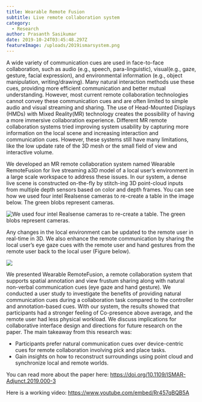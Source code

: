 ```yaml
---
title: Wearable Remote Fusion
subtitle: Live remote collaboration system
category:
  - Research
author: Prasanth Sasikumar
date: 2019-10-24T03:45:48.297Z
featureImage: /uploads/2019ismarsystem.png
---
```

A wide variety of communication cues are used in face-to-face collaboration, such as audio (e.g., speech, para-linguistic), visual(e.g., gaze, gesture, facial expression), and environmental information (e.g., object manipulation, writing/drawing). Many natural interaction methods use these cues, providing more efficient communication and better mutual understanding. However, most current remote collaboration technologies cannot convey these communication cues and are often limited to simple audio and visual streaming and sharing. The use of Head-Mounted Displays (HMDs) with Mixed Reality(MR) technology creates the possibility of having a more immersive collaboration experience. Different MR remote collaboration systems tried improving system usability by capturing more information on the local scene and increasing interaction and communication cues. However, these systems still have many limitations, like the low update rate of the 3D mesh or the small field of view and interactive volume.

We developed an MR remote collaboration system named Wearable RemoteFusion for live streaming a3D model of a local user’s environment in a large scale workspace to address these issues. In our system, a dense live scene is constructed on-the-fly by stitch-ing 3D point-cloud inputs from multiple depth sensors based on color and depth frames. You can see how we used four intel Realsense cameras to re-create a table in the image below. The green blobs represent cameras.

![We used four intel Realsense cameras to re-create a table. The green blobs represent cameras.](/uploads/livescenestiching.jpg "Reconstructed Table")

Any changes in the local environment can be updated to the remote user in real-time in 3D. We also enhance the remote communication by sharing the local user’s eye gaze cues with the remote user and hand gestures from the remote user back to the local user (Figure below).

![](/uploads/2019ismarsystem.png)

We presented Wearable RemoteFusion, a remote collaboration system that supports spatial annotation and view frustum sharing along with natural non-verbal communication cues (eye gaze and hand gesture). We conducted a user study to investigate the benefits of providing natural communication cues during a collaboration task compared to the controller and annotation-based cues. With our system, the results showed that participants had a stronger feeling of Co-presence above average, and the remote user had less physical workload. We discuss implications for collaborative interface design and directions for future research on the paper. The main takeaway from this research was:

* Participants prefer natural communication cues over device-centric cues for remote collaboration involving pick and place tasks.
* Gain insights on how to reconstruct surroundings using point cloud and synchronize local and remote worlds.

You can read more about the paper here: <https://doi.org/10.1109/ISMAR-Adjunct.2019.000-3>

Here is a working video: <https://www.youtube.com/embed/Rr457qBQB5A>



